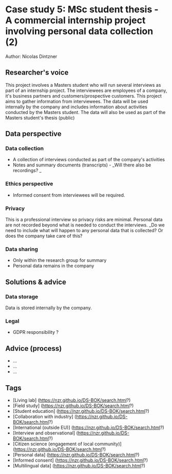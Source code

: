 # Case study 5: MSc student thesis - A commercial internship project involving personal data collection (2) 

Author: Nicolas Dintzner

## Researcher's voice

This project involves a Masters student who will run several interviews as part of an internship project. The interviewees are employees of a company, it's business partners and  customers/prospective customers. This project aims to gather information from interviewees. The data will be used internally by the company and includes information about activities conducted by the Masters student. The data will also be used as part of the Masters student's thesis (public)

## Data perspective

### Data collection

- A collection of interviews conducted as part of the company's activities
- Notes and summary documents (transcripts) - _Will there also be recordings? _

### Ethics perspective

- Informed consent from interviewees will be required.

### Privacy 

This is a professional interview so privacy risks are minimal. Personal data are not recorded beyond what is needed to conduct the interviews. 
_Do we need to include what will happen to any personal data that is collected? Or does the company take care of this? 

### Data sharing

- Only within the research group for summary
- Personal data remains in the company

## Solutions & advice

### Data storage

Data is stored internally by the company. 

### Legal 

- GDPR responsibility ?

## Advice (process)

- ... 
- ... 
- ... 

## Tags 

- [Living lab] (https://nzr.github.io/DS-BOK/search.html?)
- [Field study] (https://nzr.github.io/DS-BOK/search.html?)
- [Student education] (https://nzr.github.io/DS-BOK/search.html?)
- [Collaboration with industry] (https://nzr.github.io/DS-BOK/search.html?)
- [International (outside EU)] (https://nzr.github.io/DS-BOK/search.html?)
- [Interview and observational] (https://nzr.github.io/DS-BOK/search.html?)
- [Citizen science (engagement of local community)] (https://nzr.github.io/DS-BOK/search.html?)
- [Personal data] (https://nzr.github.io/DS-BOK/search.html?)
- [Informed consent] (https://nzr.github.io/DS-BOK/search.html?)
- [Multilingual data] (https://nzr.github.io/DS-BOK/search.html?)
